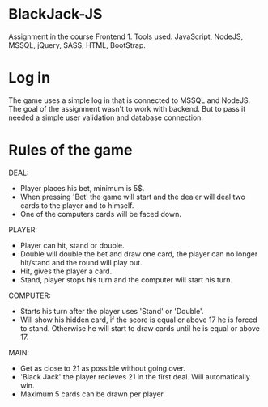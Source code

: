 # BlackJack-JS
Assignment in the course Frontend 1.
Tools used: JavaScript, NodeJS, MSSQL, jQuery, SASS, HTML, BootStrap.

# Log in
The game uses a simple log in that is connected to MSSQL and NodeJS. The goal of the assignment wasn't to work with backend.
But to pass it needed a simple user validation and database connection.

# Rules of the game
DEAL:
- Player places his bet, minimum is 5$.
- When pressing 'Bet' the game will start and the dealer will deal two cards to the player and to himself.
- One of the computers cards will be faced down.

PLAYER:
- Player can hit, stand or double.
- Double will double the bet and draw one card, the player can no longer hit/stand and the round will play out.
- Hit, gives the player a card.
- Stand, player stops his turn and the computer will start his turn.

COMPUTER:
- Starts his turn after the player uses 'Stand' or 'Double'.
- Will show his hidden card, if the score is equal or above 17 he is forced to stand. Otherwise he will start to draw cards until he is equal or above 17.

MAIN:
- Get as close to 21 as possible without going over.
- 'Black Jack' the player recieves 21 in the first deal. Will automatically win.
- Maximum 5 cards can be drawn per player.

